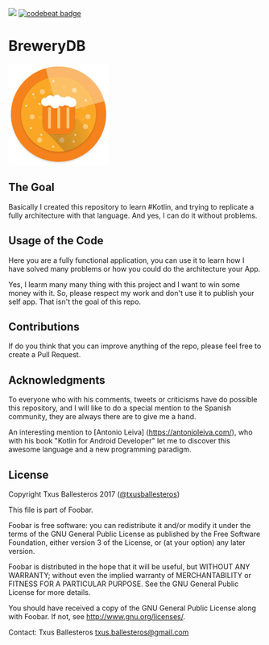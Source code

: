 ![](https://circleci.com/gh/txusballesteros/BreweryDB.svg?&style=shield&circle-token=e2c21e95bb6a281fbffba33d6d8ea78a76df2795) [![codebeat badge](https://codebeat.co/badges/6289c38d-888a-452a-b4b8-d9e14902e1d5)](https://codebeat.co/a/txus-ballesteros/projects/github-com-txusballesteros-brewerydb-master)

BreweryDB
=========

![](art/app_icon/app_icon_200.png)

## The Goal 
Basically I created this repository to learn #Kotlin, and trying to replicate a fully architecture with that language. And yes, I can do it without problems.

## Usage of the Code
Here you are a fully functional application, you can use it to learn how I have solved many problems or how you could do the architecture your App.

Yes, I learm many many thing with this project and I want to win some money with it. So, please respect my work and don't use it to publish your self app. That isn't the goal of this repo.

## Contributions
If do you think that you can improve anything of the repo, please feel free to create a Pull Request.

## Acknowledgments
To everyone who with his comments, tweets or criticisms have do possible this repository, and I will like to do a special mention to the Spanish community, they are always there are to give me a hand.

An interesting mention to [Antonio Leiva] (https://antonioleiva.com/), who with his book "Kotlin for Android Developer" let me to discover this awesome language and a new programming paradigm.

## License

Copyright Txus Ballesteros 2017 ([@txusballesteros](https://es.linkedin.com/in/txusballesteros))

This file is part of Foobar.

Foobar is free software: you can redistribute it and/or modify
it under the terms of the GNU General Public License as published by
the Free Software Foundation, either version 3 of the License, or
(at your option) any later version.

Foobar is distributed in the hope that it will be useful,
but WITHOUT ANY WARRANTY; without even the implied warranty of
MERCHANTABILITY or FITNESS FOR A PARTICULAR PURPOSE.  See the
GNU General Public License for more details.

You should have received a copy of the GNU General Public License
along with Foobar.  If not, see <http://www.gnu.org/licenses/>.

Contact: Txus Ballesteros [txus.ballesteros@gmail.com](mailto:txus.ballesteros@gmail.com)